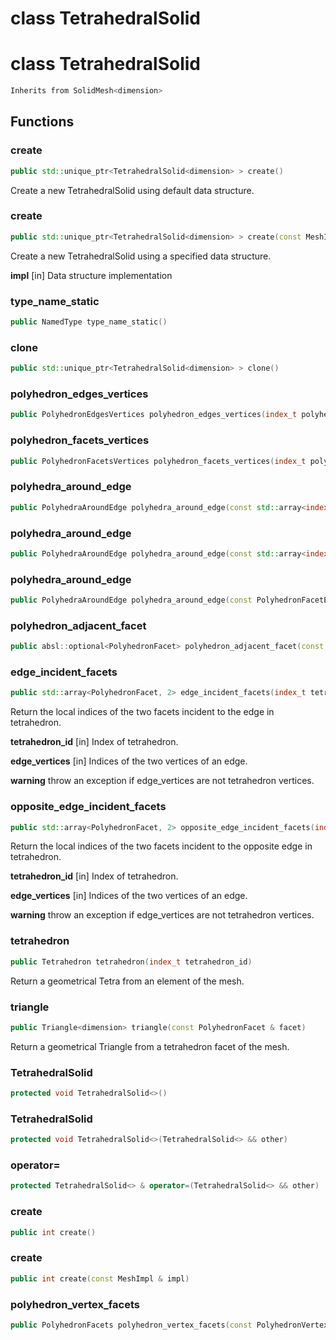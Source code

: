 # class TetrahedralSolid

# class TetrahedralSolid


```cpp
Inherits from SolidMesh<dimension>
```



## Functions

### create

```cpp
public std::unique_ptr<TetrahedralSolid<dimension> > create()
```

 Create a new TetrahedralSolid using default data structure.

### create

```cpp
public std::unique_ptr<TetrahedralSolid<dimension> > create(const MeshImpl & impl)
```

 Create a new TetrahedralSolid using a specified data structure.

**impl** [in] Data structure implementation

### type_name_static

```cpp
public NamedType type_name_static()
```


### clone

```cpp
public std::unique_ptr<TetrahedralSolid<dimension> > clone()
```


### polyhedron_edges_vertices

```cpp
public PolyhedronEdgesVertices polyhedron_edges_vertices(index_t polyhedron)
```


### polyhedron_facets_vertices

```cpp
public PolyhedronFacetsVertices polyhedron_facets_vertices(index_t polyhedron)
```


### polyhedra_around_edge

```cpp
public PolyhedraAroundEdge polyhedra_around_edge(const std::array<index_t, 2> & vertices)
```


### polyhedra_around_edge

```cpp
public PolyhedraAroundEdge polyhedra_around_edge(const std::array<index_t, 2> & vertices, index_t first_polyhedron)
```


### polyhedra_around_edge

```cpp
public PolyhedraAroundEdge polyhedra_around_edge(const PolyhedronFacetEdge & edge)
```


### polyhedron_adjacent_facet

```cpp
public absl::optional<PolyhedronFacet> polyhedron_adjacent_facet(const PolyhedronFacet & polyhedron_facet)
```


### edge_incident_facets

```cpp
public std::array<PolyhedronFacet, 2> edge_incident_facets(index_t tetrahedron_id, const std::array<index_t, 2> & edge_vertices)
```


 Return the local indices of the two facets incident to the edge in tetrahedron.

**tetrahedron_id** [in] Index of tetrahedron.

**edge_vertices** [in] Indices of the two vertices of an edge.

**warning** throw an exception if edge_vertices are not tetrahedron vertices.

### opposite_edge_incident_facets

```cpp
public std::array<PolyhedronFacet, 2> opposite_edge_incident_facets(index_t tetrahedron_id, const std::array<index_t, 2> & edge_vertices)
```


 Return the local indices of the two facets incident to the opposite edge in tetrahedron.

**tetrahedron_id** [in] Index of tetrahedron.

**edge_vertices** [in] Indices of the two vertices of an edge.

**warning** throw an exception if edge_vertices are not tetrahedron vertices.

### tetrahedron

```cpp
public Tetrahedron tetrahedron(index_t tetrahedron_id)
```


 Return a geometrical Tetra from an element of the mesh.

### triangle

```cpp
public Triangle<dimension> triangle(const PolyhedronFacet & facet)
```


 Return a geometrical Triangle from a tetrahedron facet of the mesh.

### TetrahedralSolid

```cpp
protected void TetrahedralSolid<>()
```


### TetrahedralSolid

```cpp
protected void TetrahedralSolid<>(TetrahedralSolid<> && other)
```


### operator=

```cpp
protected TetrahedralSolid<> & operator=(TetrahedralSolid<> && other)
```


### create

```cpp
public int create()
```


### create

```cpp
public int create(const MeshImpl & impl)
```


### polyhedron_vertex_facets

```cpp
public PolyhedronFacets polyhedron_vertex_facets(const PolyhedronVertex & polyhedron_vertex)
```




